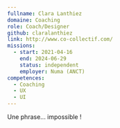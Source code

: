 ```yaml
---
fullname: Clara Lanthiez
domaine: Coaching
role: Coach/Designer
github: claralanthiez
link: http://www.co-collectif.com/
missions:
  - start: 2021-04-16
    end: 2024-06-29
    status: independent
    employer: Numa (ANCT)
competences:
  - Coaching
  - UX
  - UI
---
```


Une phrase... impossible !
